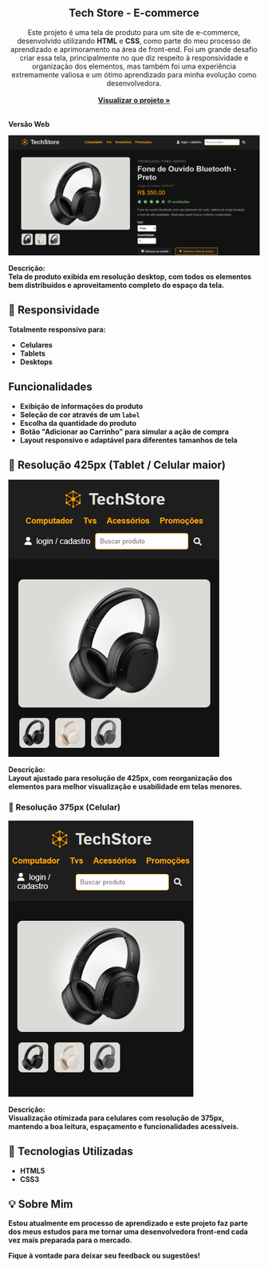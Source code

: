 <div align="center">

  <h2 align="center">Tech Store - E-commerce</h2>

  <p align="center">

Este projeto é uma tela de produto para um site de e-commerce, desenvolvido utilizando **HTML** e **CSS**, como parte do meu processo de aprendizado e aprimoramento na área de front-end.
Foi um grande desafio criar essa tela, principalmente no que diz respeito à responsividade e organização dos elementos, mas também foi uma experiência extremamente valiosa e um ótimo aprendizado para minha evolução como desenvolvedora.
  <br />
  <br />
 <a href="https://moniquecarvalho.github.io/site-tech-store"><strong>Visualizar o projeto »</strong></a> 
  <br />
  <br />
  </p>
</div>
<p><b>Versão Web</p>
  <img src="./img/desktop.png" alt="Gif da tela versão web"> 
  
**Descrição:**  
Tela de produto exibida em resolução desktop, com todos os elementos bem distribuídos e aproveitamento completo do espaço da tela.

## 📱 Responsividade

 Totalmente responsivo para:
- **Celulares**
- **Tablets**
- **Desktops**

## Funcionalidades

-  Exibição de informações do produto
-  **Seleção de cor** através de um `label`
-  Escolha da **quantidade** do produto
-  **Botão "Adicionar ao Carrinho"** para simular a ação de compra
-  Layout responsivo e adaptável para diferentes tamanhos de tela

## 📱 Resolução 425px (Tablet / Celular maior)

![Tela do produto em resolução 425px](./img/resolucao-425.png)

**Descrição:**  
Layout ajustado para resolução de 425px, com reorganização dos elementos para melhor visualização e usabilidade em telas menores.

### 📱 Resolução 375px (Celular)

![Tela do produto em resolução 375px](./img/resolucao-375.png)

**Descrição:**  
Visualização otimizada para celulares com resolução de 375px, mantendo a boa leitura, espaçamento e funcionalidades acessíveis.


## 🚀 Tecnologias Utilizadas

- **HTML5**
- **CSS3**


## 💡 Sobre Mim

Estou atualmente em processo de aprendizado e este projeto faz parte dos meus estudos para me tornar uma desenvolvedora front-end cada vez mais preparada para o mercado.  

Fique à vontade para deixar seu feedback ou sugestões!
